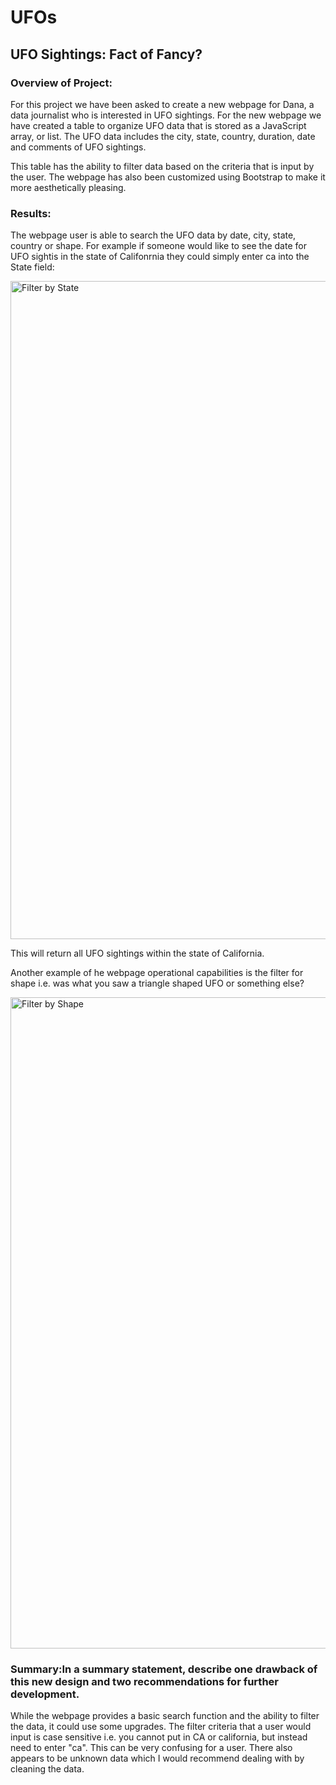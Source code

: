 # UFOs
## UFO Sightings: Fact of Fancy?

### Overview of Project: 

For this project we have been asked to create a new webpage for Dana, a data journalist who is interested in UFO sightings. For the new webpage we have created a table to organize UFO data that is stored as a JavaScript array, or list. The UFO data includes the city, state, country, duration, date  and comments of UFO sightings. 

This table has the ability to filter data based on the criteria that is input by the user. The webpage has also been customized using Bootstrap to make it more aesthetically pleasing. 

### Results: 

The webpage user is able to search the UFO data by date, city, state, country or shape. For example if someone would like to see the date for UFO sightis in the state of Califonrnia they could simply enter ca into the State field: 


<img width="1053" alt="Filter by State " src="https://user-images.githubusercontent.com/79999761/120122152-fa45df80-c15b-11eb-9baf-6be84d048a85.png">

This will return all UFO sightings within the state of California. 

Another example of he webpage operational capabilities is the filter for shape i.e. was what you saw a triangle shaped UFO or something else? 

<img width="1042" alt="Filter by Shape " src="https://user-images.githubusercontent.com/79999761/120136478-16ab4180-c187-11eb-9d1d-b8f767eb86f0.png">


### Summary:In a summary statement, describe one drawback of this new design and two recommendations for further development.

While the webpage provides a basic search function and the ability to filter the data, it could use some upgrades. The filter criteria that a user would input is case sensitive i.e. you cannot put in CA or california, but instead need to enter "ca". This can be very confusing for a user. There also appears to be unknown data which I would recommend dealing with by cleaning the data. 
